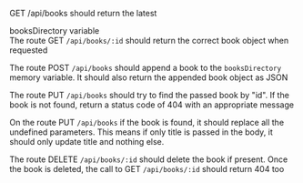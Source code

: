 GET /api/books should return the latest 

booksDirectory variable  
The route GET `/api/books/:id` should return the correct book object when requested  

The route POST `/api/books` should append a book to the `booksDirectory` memory variable. It should also return the appended book object as JSON  

The route PUT `/api/books` should try to find the passed book by "id". If the book is not found, return a status code of 404 with an appropriate message  

On the route PUT `/api/books` if the book is found, it should replace all the undefined parameters. This means if only title is passed in the body, it should only update title and nothing else.  

The route DELETE `/api/books/:id` should delete the book if present. Once the book is deleted, the call to GET `/api/books/:id` should return 404 too  
